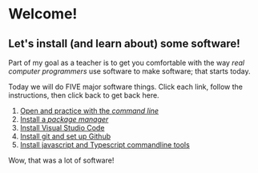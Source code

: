 # Welcome!

## Let's install (and learn about) some software!

Part of my goal as a teacher is to get you comfortable with the way *real computer programmers* use software to make software; that starts today.

Today we will do FIVE major software things. Click each link, follow the instructions, then click back to get back here.
1. [Open and practice with the *command line*](commandline.md)
2. [Install a *package manager*](packagemanager.md)
3. [Install Visual Studio Code](visualstudiocode.md)
4. [Install git and set up Github](gitandgithub.md)
5. [Install javascript and Typescript commandline tools](typescript_commandline.md)

Wow, that was a lot of software!

